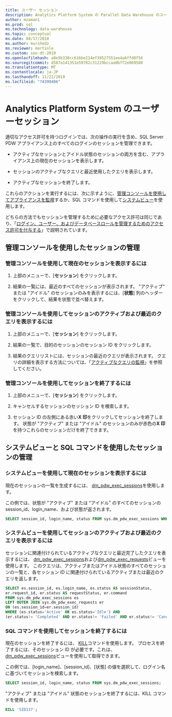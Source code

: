 ```yaml
---
title: ユーザー セッション
description: Analytics Platform System の Parallel Data Warehouse のユーザーセッション。
author: mzaman1
ms.prod: sql
ms.technology: data-warehouse
ms.topic: conceptual
ms.date: 04/17/2018
ms.author: murshedz
ms.reviewer: martinle
ms.custom: seo-dt-2019
ms.openlocfilehash: a0e5b338cc616be214ef39527551ee4a6ffd8f56
ms.sourcegitcommit: d587a141351e59782c31229bccaa0bff2e869580
ms.translationtype: MT
ms.contentlocale: ja-JP
ms.lasthandoff: 11/22/2019
ms.locfileid: "74399406"
---
```

# <a name="user-sessions-in-analytics-platform-system"></a>Analytics Platform System のユーザーセッション
適切なアクセス許可を持つログインでは、次の操作の実行を含め、SQL Server PDW アプライアンス上のすべてのログインのセッションを管理できます。  
  
-   アクティブなセッションとアイドル状態のセッションの両方を含む、アプライアンス上の現在のセッションを表示します。  
  
-   セッションのアクティブなクエリと最近使用したクエリを表示します。  
  
-   アクティブなセッションを終了します。  
  
これらのアクションを実行するには、次に示すように、[管理コンソールを使用してアプライアンスを監視](monitor-the-appliance-by-using-the-admin-console.md)するか、SQL コマンドを使用して[システムビュー](tsql-system-views.md)を使用します。  
  
どちらの方法でもセッションを管理するために必要なアクセス許可は同じであり、「[ログイン、ユーザー、およびデータベースロールを管理するためのアクセス許可を付与する](grant-permissions.md#grant-permissions-to-manage-logins-users-and-database-roles)」で説明されています。  
  
## <a name="manage-sessions-by-using-the-admin-console"></a>管理コンソールを使用したセッションの管理  
  
### <a name="to-view-current-sessions-by-using-the-admin-console"></a>管理コンソールを使用して現在のセッションを表示するには  
  
1.  上部のメニューで、[**セッション**] をクリックします。  
  
2.  結果の一覧には、最近のすべてのセッションが表示されます。 "アクティブ" または "アイドル" のセッションのみを表示するには、[**状態**] 列のヘッダーをクリックして、結果を状態で並べ替えます。  
  
### <a name="to-view-active-and-recent-queries-for-a-session-by-using-the-admin-console"></a>管理コンソールを使用してセッションのアクティブおよび最近のクエリを表示するには  
  
1.  上部のメニューで、[**セッション**] をクリックします。  
  
2.  結果の一覧で、目的のセッションのセッション ID をクリックします。  
  
3.  結果のクエリリストには、セッションの最近のクエリが表示されます。 クエリの詳細を表示する方法については、「[アクティブなクエリの監視](monitoring-active-queries.md)」を参照してください。  
  
### <a name="to-end-sessions-by-using-the-admin-console"></a>管理コンソールを使用してセッションを終了するには  
  
1.  上部のメニューで、[**セッション**] をクリックします。  
  
2.  キャンセルするセッションのセッション ID を検索します。  
  
3.  セッション ID の左側にある赤い**X 印**をクリックしてセッションを終了します。 状態が "アクティブ" または "アイドル" のセッションのみが赤色の**X 印**を持つこれらのセッションだけを終了できます。  
  
## <a name="manage-sessions-by-using-system-views-and-sql-commands"></a>システムビューと SQL コマンドを使用したセッションの管理  
  
### <a name="to-view-current-sessions-by-using-system-views"></a>システムビューを使用して現在のセッションを表示するには  
現在のセッションの一覧を生成するには、 [dm_pdw_exec_sessions](../relational-databases/system-dynamic-management-views/sys-dm-pdw-exec-sessions-transact-sql.md)を使用します。  
  
この例では、状態が "アクティブ" または "アイドル" のすべてのセッションの session_id、login_name、および状態が返されます。  
  
```sql  
SELECT session_id, login_name, status FROM sys.dm_pdw_exec_sessions WHERE status='Active' OR status='Idle';  
```  
  
### <a name="to-view-active-and-recent-queries-for-a-session-by-using-system-views"></a>システムビューを使用してセッションのアクティブおよび最近のクエリを表示するには  
セッションに関連付けられているアクティブなクエリと最近完了したクエリを表示するには、 [dm_pdw_exec_sessions](../relational-databases/system-dynamic-management-views/sys-dm-pdw-exec-sessions-transact-sql.md)および[dm_pdw_exec_requests](../relational-databases/system-dynamic-management-views/sys-dm-pdw-exec-requests-transact-sql.md)ビューを使用します。 このクエリは、アクティブまたはアイドル状態のすべてのセッションの一覧と、各セッション ID に関連付けられているアクティブまたは最近のクエリを返します。  
  
```sql  
SELECT es.session_id, es.login_name, es.status AS sessionStatus,   
er.request_id, er.status AS requestStatus, er.command   
FROM sys.dm_pdw_exec_sessions es   
LEFT OUTER JOIN sys.dm_pdw_exec_requests er   
ON (es.session_id=er.session_id)   
WHERE (es.status='Active' OR es.status='Idle') AND   
(er.status!= 'Completed' AND er.status!= 'Failed' AND er.status!= 'Cancelled');  
```  
  
### <a name="to-end-sessions-by-using-sql-commands"></a>SQL コマンドを使用してセッションを終了するには  
現在のセッションを終了するには、 [KILL](../t-sql/language-elements/kill-transact-sql.md)コマンドを使用します。 プロセスを終了するには、そのセッション ID が必要です。これは、 [dm_pdw_exec_sessions](../relational-databases/system-dynamic-management-views/sys-dm-pdw-exec-sessions-transact-sql.md)ビューを使用して取得できます。  
  
この例では、[login_name]、[session_id]、[状態] の値を選択して、ログイン名に基づいてセッションを検索します。  
  
```sql  
SELECT session_id, login_name, status FROM sys.dm_pdw_exec_sessions;  
```  
  
"アクティブ" または "アイドル" 状態のセッションを終了するには、KILL コマンドを使用します。  
  
```sql  
KILL 'SID137';  
```  
  
<!-- MISSING LINKS 
## See Also  
[Common Metadata Query Examples &#40;SQL Server PDW&#41;](../sqlpdw/common-metadata-query-examples-sql-server-pdw.md)  
-->
  

